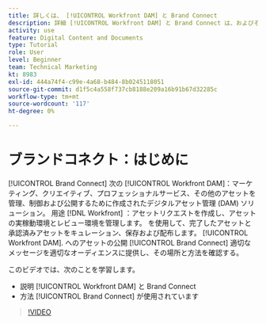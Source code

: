 ```yaml
---
title: 詳しくは、 [!UICONTROL Workfront DAM] と Brand Connect
description: 詳細 [!UICONTROL Workfront DAM] と Brand Connect は、およびその使用方法です。
activity: use
feature: Digital Content and Documents
type: Tutorial
role: User
level: Beginner
team: Technical Marketing
kt: 8983
exl-id: 444a74f4-c99e-4a68-b484-8b0245118051
source-git-commit: d1f5c4a558f737cb8188e209a16b91b67d32285c
workflow-type: tm+mt
source-wordcount: '117'
ht-degree: 0%

---
```


# ブランドコネクト：はじめに

[!UICONTROL Brand Connect] 次の [!UICONTROL Workfront DAM]：マーケティング、クリエイティブ、プロフェッショナルサービス、その他のアセットを管理、制御および公開するために作成されたデジタルアセット管理 (DAM) ソリューション。 用途 [!DNL Workfront] ：アセットリクエストを作成し、アセットの実稼動環境とレビュー環境を管理します。 を使用して、完了したアセットと承認済みアセットをキュレーション、保存および配布します。 [!UICONTROL Workfront DAM]. へのアセットの公開 [!UICONTROL Brand Connect] 適切なメッセージを適切なオーディエンスに提供し、その場所と方法を確認する。

このビデオでは、次のことを学習します。

* 説明 [!UICONTROL Workfront DAM] と Brand Connect
* 方法 [!UICONTROL Brand Connect] が使用されています

>[!VIDEO](https://video.tv.adobe.com/v/335245/?quality=12)
